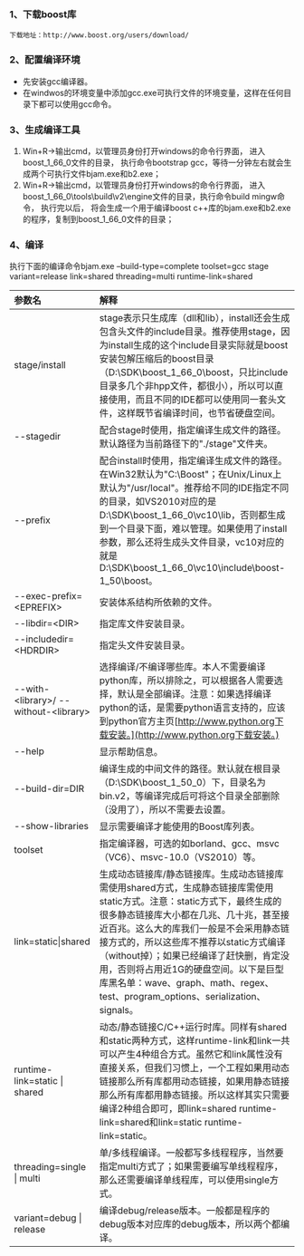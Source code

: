 ### 1、下载boost库

```
下载地址：http://www.boost.org/users/download/
```

### 2、配置编译环境

* 先安装gcc编译器。
* 在windwos的环境变量中添加gcc.exe可执行文件的环境变量，这样在任何目录下都可以使用gcc命令。

### 3、生成编译工具

1. Win+R-&gt;输出cmd，以管理员身份打开windows的命令行界面， 进入boost\_1\_66\_0文件的目录， 执行命令bootstrap gcc，等待一分钟左右就会生成两个可执行文件bjam.exe和b2.exe；
2. Win+R-&gt;输出cmd，以管理员身份打开windows的命令行界面， 进入boost\_1\_66\_0\tools\build\v2\engine文件的目录，执行命令build mingw命令， 执行完以后， 将会生成一个用于编译boost c++库的bjam.exe和b2.exe的程序，复制到boost\_1\_66\_0文件的目录；

### 4、编译

执行下面的编译命令bjam.exe –build-type=complete toolset=gcc stage variant=release link=shared threading=multi runtime-link=shared

| 参数名 | 解释 |
| :--- | :--- |
| stage/install | stage表示只生成库（dll和lib），install还会生成包含头文件的include目录。推荐使用stage，因为install生成的这个include目录实际就是boost安装包解压缩后的boost目录（D:\SDK\boost\_1\_66\_0\boost，只比include目录多几个非hpp文件，都很小），所以可以直接使用，而且不同的IDE都可以使用同一套头文件，这样既节省编译时间，也节省硬盘空间。 |
| --stagedir | 配合stage时使用，指定编译生成文件的路径。默认路径为当前路径下的"./stage"文件夹。 |
| --prefix | 配合install时使用，指定编译生成文件的路径。在Win32默认为"C:\Boost"；在Unix/Linux上默认为"/usr/local"。推荐给不同的IDE指定不同的目录，如VS2010对应的是D:\SDK\boost\_1\_66\_0\vc10\lib，否则都生成到一个目录下面，难以管理。如果使用了install参数，那么还将生成头文件目录，vc10对应的就是D:\SDK\boost\_1\_66\_0\vc10\include\boost-1\_50\boost。 |
| --exec-prefix=&lt;EPREFIX&gt; | 安装体系结构所依赖的文件。 |
| --libdir=&lt;DIR&gt; | 指定库文件安装目录。 |
| --includedir=&lt;HDRDIR&gt; | 指定头文件安装目录。 |
| --with-&lt;library&gt;/ --without-&lt;library&gt; | 选择编译/不编译哪些库。本人不需要编译python库，所以排除之，可以根据各人需要选择，默认是全部编译。注意：如果选择编译python的话，是需要python语言支持的，应该到python官方主页[http://www.python.org下载安装。](http://www.python.org下载安装。) |
| --help | 显示帮助信息。 |
| --build-dir=DIR | 编译生成的中间文件的路径。默认就在根目录（D:\SDK\boost\_1\_50\_0）下，目录名为bin.v2，等编译完成后可将这个目录全部删除（没用了），所以不需要去设置。 |
| --show-libraries | 显示需要编译才能使用的Boost库列表。 |
| toolset | 指定编译器，可选的如borland、gcc、msvc（VC6）、msvc-10.0（VS2010）等。 |
| link=static\|shared | 生成动态链接库/静态链接库。生成动态链接库需使用shared方式，生成静态链接库需使用static方式。注意：static方式下，最终生成的很多静态链接库大小都在几兆、几十兆，甚至接近百兆。这么大的库我们一般是不会采用静态链接方式的，所以这些库不推荐以static方式编译（without掉）；如果已经编译了赶快删，肯定没用，否则将占用近1G的硬盘空间。以下是巨型库黑名单：wave、graph、math、regex、test、program\_options、serialization、signals。 |
| runtime-link=static \| shared | 动态/静态链接C/C++运行时库。同样有shared和static两种方式，这样runtime-link和link一共可以产生4种组合方式。虽然它和link属性没有直接关系，但我们习惯上，一个工程如果用动态链接那么所有库都用动态链接，如果用静态链接那么所有库都用静态链接。所以这样其实只需要编译2种组合即可，即link=shared runtime-link=shared和link=static runtime-link=static。 |
| threading=single \| multi | 单/多线程编译。一般都写多线程程序，当然要指定multi方式了；如果需要编写单线程程序，那么还需要编译单线程库，可以使用single方式。 |
| variant=debug \| release | 编译debug/release版本。一般都是程序的debug版本对应库的debug版本，所以两个都编译。 |



